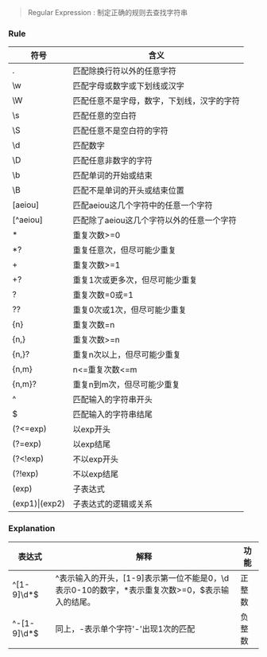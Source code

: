 > Regular Expression :  制定正确的规则去查找字符串
### Rule
| 符号    | 含义                         |
| ------- | ---------------------------- |
| .       | 匹配除换行符以外的任意字符   |
| \w      | 匹配字母或数字或下划线或汉字 |
| \W | 匹配任意不是字母，数字，下划线，汉字的字符 |
| \s      | 匹配任意的空白符             |
| \S | 匹配任意不是空白符的字符 |
| \d      | 匹配数字                     |
| \D | 匹配任意非数字的字符 |
| \b      | 匹配单词的开始或结束         |
| \B | 匹配不是单词的开头或结束位置 |
| [aeiou] | 匹配aeiou这几个字符中的任意一个字符 |
| [^aeiou] | 匹配除了aeiou这几个字符以外的任意一个字符 |
| * | 重复次数>=0 |
| *? | 重复任意次，但尽可能少重复 |
| + | 重复次数>=1 |
| +? | 重复1次或更多次，但尽可能少重复 |
| ? | 重复次数=0或=1 |
| ?? | 重复0次或1次，但尽可能少重复 |
| {n} | 重复次数=n |
| {n,} | 重复次数>=n |
| {n,}? | 重复n次以上，但尽可能少重复 |
| {n,m} | n<=重复次数<=m |
| {n,m}? | 重复n到m次，但尽可能少重复 |
| ^       | 匹配输入的字符串开头         |
| $       | 匹配输入的字符串结尾         |
|(?<=exp) | 以exp开头     |
| (?=exp) | 以exp结尾                    |
| (?<!exp) | 不以exp开头 |
| (?!exp) | 不以exp结尾 |
| (exp) | 子表达式 |
| (exp1)\|(exp2) | 子表达式的逻辑或关系 |

### Explanation

| 表达式      | 解释                                                         | 功能   |
| ----------- | ------------------------------------------------------------ | ------ |
| ^[1-9]\d*$  | ^表示输入的开头，[1-9]表示第一位不能是0，\d表示0-10的数字，*表示重复次数>=0，$表示输入的结尾。 | 正整数 |
| ^-[1-9]\d*$ | 同上，-表示单个字符'-'出现1次的匹配                          | 负整数 |

